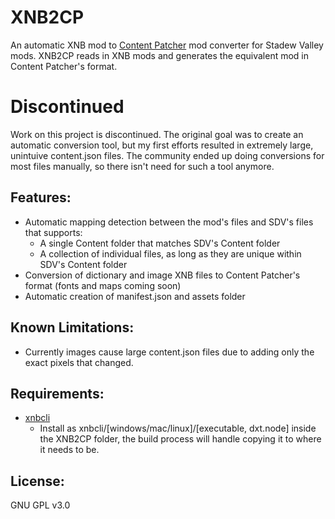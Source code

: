 # XNB2CP
An automatic XNB mod to [Content Patcher](https://github.com/Pathoschild/StardewMods/tree/stable/ContentPatcher) mod converter for Stadew Valley mods.
XNB2CP reads in XNB mods and generates the equivalent mod in Content Patcher's format.

# Discontinued
Work on this project is discontinued. The original goal was to create an automatic conversion tool, but my first efforts resulted in extremely large, unintuive content.json files. The community ended up doing conversions for most files manually, so there isn't need for such a tool anymore.

## Features:
- Automatic mapping detection between the mod's files and SDV's files that supports:
	- A single Content folder that matches SDV's Content folder
	- A collection of individual files, as long as they are unique within SDV's Content folder
- Conversion of dictionary and image XNB files to Content Patcher's format (fonts and maps coming soon)
- Automatic creation of manifest.json and assets folder

## Known Limitations:
- Currently images cause large content.json files due to adding only the exact pixels that changed.

## Requirements:
- [xnbcli](https://github.com/LeonBlade/xnbcli)
	- Install as xnbcli/[windows/mac/linux]/[executable, dxt.node] inside the XNB2CP folder, the build process will handle copying it to where it needs to be.

## License:
GNU GPL v3.0